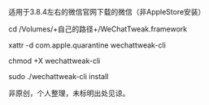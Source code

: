 适用于3.8.4左右的微信官网下载的微信（非AppleStore安装）

cd /Volumes/+自己的路径+/WeChatTweak.framework

xattr -d com.apple.quarantine wechattweak-cli

chmod +X wechattweak-cli

sudo ./wechattweak-cli install

非原创，个人整理，未标明出处见谅。
